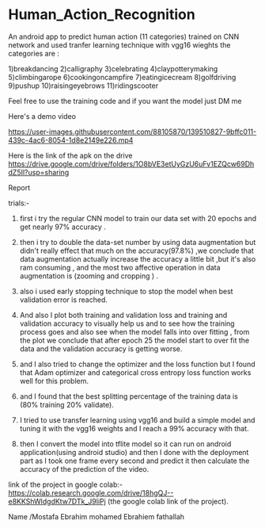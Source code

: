 # Human_Action_Recognition
An android app to predict human action (11 categories) trained on CNN network and used tranfer learning technique with vgg16 wieghts the categories are :

1)breakdancing
2)calligraphy
3)celebrating
4)claypotterymaking
5)climbingarope
6)cookingoncampfire
7)eatingicecream
8)golfdriving
9)pushup
10)raisingeyebrows
11)ridingscooter

Feel free to use the training code and if you want the model just DM me 

Here's a demo video 

https://user-images.githubusercontent.com/88105870/139510827-9bffc011-439c-4ac6-8054-1d8e2149e226.mp4

Here is the link of the apk on the drive 
https://drive.google.com/drive/folders/1O8bVE3etUyGzU6uFv1EZQcw69DhdZ5Il?usp=sharing

Report

trials:-

1)	first i try the regular CNN model to train our data set with 20 epochs and get nearly 97% accuracy .

2)	then i try to double the data-set number by using data augmentation but didn't really effect that much on the accuracy(97.8%) ,we conclude that data augmentation actually increase the accuracy a little bit ,but it's also ram consuming , and the most two affective operation in data augmentation is (zooming and cropping ) .

3)	also i used early stopping technique to stop the model when best validation error  is reached.

4)	And also I plot both training and validation loss and training and validation accuracy to visually  help us and to see how the training process goes and also see when the model falls into over fitting , from  the plot we conclude that after epoch 25 the model start to over fit the data and the validation accuracy is getting worse.  
 


5)	and I also tried to change the optimizer and the loss function but I found that Adam optimizer and categorical cross entropy loss function works well for this problem.
 
6)	and I found that the best splitting  percentage of the training data is (80% training 20% validate).

7)	I tried to use transfer learning using vgg16 and build a simple model and tuning it with the vgg16 weights and I reach a 99% accuracy with that.

8)	then I convert the model into tflite model so it can run on android application(using android studio) and then I done with the deployment part as I took one frame every second and predict it then calculate the accuracy of the prediction of the video.

link of the project in google colab:-
https://colab.research.google.com/drive/18hgQJ--e8KKShWldgdKtw7DTk_J9liPj  (the google colab link of the project).


Name /Mostafa Ebrahim mohamed Ebrahiem fathallah


